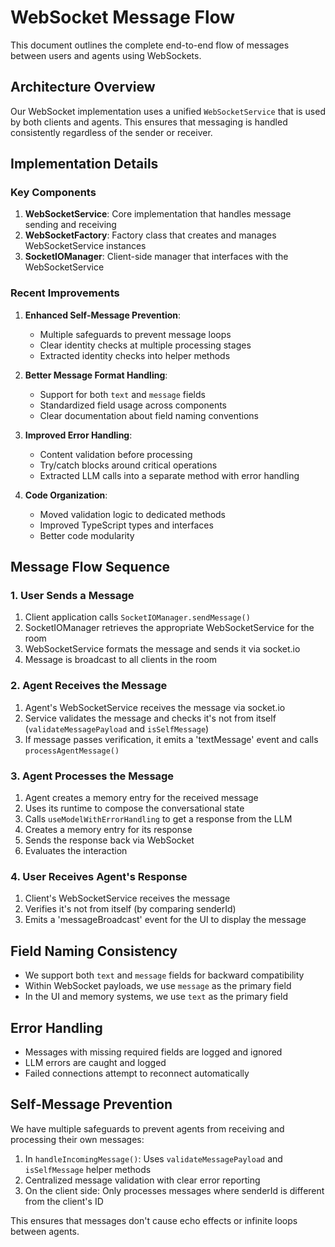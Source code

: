 # WebSocket Message Flow

This document outlines the complete end-to-end flow of messages between users and agents using WebSockets.

## Architecture Overview

Our WebSocket implementation uses a unified `WebSocketService` that is used by both clients and agents. This ensures that messaging is handled consistently regardless of the sender or receiver.

## Implementation Details

### Key Components

1. **WebSocketService**: Core implementation that handles message sending and receiving
2. **WebSocketFactory**: Factory class that creates and manages WebSocketService instances
3. **SocketIOManager**: Client-side manager that interfaces with the WebSocketService

### Recent Improvements

1. **Enhanced Self-Message Prevention**:
   - Multiple safeguards to prevent message loops
   - Clear identity checks at multiple processing stages
   - Extracted identity checks into helper methods

2. **Better Message Format Handling**:
   - Support for both `text` and `message` fields
   - Standardized field usage across components
   - Clear documentation about field naming conventions

3. **Improved Error Handling**:
   - Content validation before processing
   - Try/catch blocks around critical operations
   - Extracted LLM calls into a separate method with error handling

4. **Code Organization**:
   - Moved validation logic to dedicated methods
   - Improved TypeScript types and interfaces
   - Better code modularity

## Message Flow Sequence

### 1. User Sends a Message

1. Client application calls `SocketIOManager.sendMessage()`
2. SocketIOManager retrieves the appropriate WebSocketService for the room
3. WebSocketService formats the message and sends it via socket.io
4. Message is broadcast to all clients in the room

### 2. Agent Receives the Message

1. Agent's WebSocketService receives the message via socket.io
2. Service validates the message and checks it's not from itself (`validateMessagePayload` and `isSelfMessage`)
3. If message passes verification, it emits a 'textMessage' event and calls `processAgentMessage()`

### 3. Agent Processes the Message

1. Agent creates a memory entry for the received message
2. Uses its runtime to compose the conversational state
3. Calls `useModelWithErrorHandling` to get a response from the LLM
4. Creates a memory entry for its response
5. Sends the response back via WebSocket
6. Evaluates the interaction

### 4. User Receives Agent's Response

1. Client's WebSocketService receives the message
2. Verifies it's not from itself (by comparing senderId)
3. Emits a 'messageBroadcast' event for the UI to display the message

## Field Naming Consistency

- We support both `text` and `message` fields for backward compatibility
- Within WebSocket payloads, we use `message` as the primary field
- In the UI and memory systems, we use `text` as the primary field

## Error Handling

- Messages with missing required fields are logged and ignored
- LLM errors are caught and logged
- Failed connections attempt to reconnect automatically

## Self-Message Prevention

We have multiple safeguards to prevent agents from receiving and processing their own messages:

1. In `handleIncomingMessage()`: Uses `validateMessagePayload` and `isSelfMessage` helper methods
2. Centralized message validation with clear error reporting
3. On the client side: Only processes messages where senderId is different from the client's ID

This ensures that messages don't cause echo effects or infinite loops between agents. 